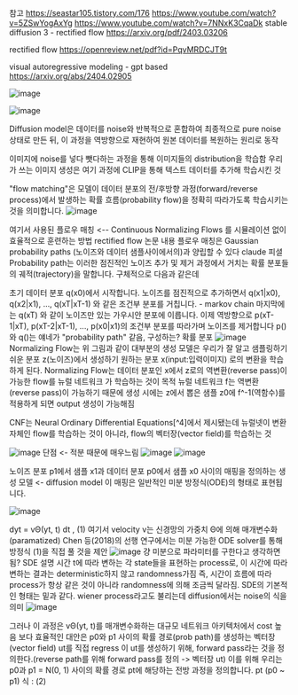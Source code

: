 참고 https://seastar105.tistory.com/176
https://www.youtube.com/watch?v=5ZSwYogAxYg
https://www.youtube.com/watch?v=7NNxK3CqaDk
stable diffusion 3 - rectified flow
https://arxiv.org/pdf/2403.03206

rectified flow 
https://openreview.net/pdf?id=PqvMRDCJT9t

visual autoregressive modeling - gpt based 
https://arxiv.org/abs/2404.02905

![image](https://github.com/jinuk0211/diffuision-model/assets/150532431/d3d38a72-7df4-4535-a973-2bde07f7cecb)


![image](https://github.com/jinuk0211/diffuision-model/assets/150532431/a664b75d-e8a4-4e2b-9a79-8785ecbe2bc0)

Diffusion model은 데이터를 noise와 반복적으로 혼합하여 최종적으로 pure noise 상태로 만든 뒤, 이 과정을 역방향으로 재현하여 원본 데이터를 복원하는 원리로 동작

이미지에 noise를 넣다 뺏다하는 과정을 통해 이미지들의 distribution을 학습함
우리가 쓰는 이미지 생성은 여기 과정에 CLIP을 통해 텍스트 데이터를 추가해 학습시킨 것

"flow matching"은 모델이 데이터 분포의 전/후방향 과정(forward/reverse process)에서 발생하는 확률 흐름(probability flow)을 정확히 따라가도록 학습시키는 것을 의미합니다.
![image](https://github.com/jinuk0211/diffuision-model/assets/150532431/f4f4daff-7135-42bc-847e-fca591ecb7c1)

여기서 사용된 플로우 매칭 <-- Continuous Normalizing Flows 를 시뮬레이션 없이 효율적으로 훈련하는 방법
rectified flow 논문 내용
플로우 매칭은 Gaussian probability paths (노이즈와 데이터 샘플사이에서의)과 양립할 수 있다
claude 피셜
Probability path는 이러한 점진적인 노이즈 추가 및 제거 과정에서 거치는 확률 분포들의 궤적(trajectory)을 말합니다. 구체적으로 다음과 같은데

초기 데이터 분포 q(x0)에서 시작합니다.
노이즈를 점진적으로 추가하면서 q(x1|x0), q(x2|x1), ..., q(xT|xT-1) 와 같은 조건부 분포를 거칩니다. - markov chain
마지막에는 q(xT) 와 같이 노이즈만 있는 가우시안 분포에 이릅니다.
이제 역방향으로 p(xT-1|xT), p(xT-2|xT-1), ..., p(x0|x1)의 조건부 분포를 따라가며 노이즈를 제거합니다
 p()와 q()는 얘네가 "probability path" 같음, 구성하는? 확률 분포
![image](https://github.com/jinuk0211/diffuision-model/assets/150532431/4c58c48f-1b8b-4b6a-a90e-5e5525acbe0d)Normalizing Flow는 위 그림과 같이 대부분의 생성 모델은 우리가 잘 알고 샘플링하기 쉬운 분포 z(노이즈)에서 생성하기 원하는 분포 x(input:입력이미지)
로의 변환을 학습하게 된다. Normalizing Flow는 데이터 분포인 x에서 z로의 역변환(reverse pass)이 가능한 flow를 뉴럴 네트워크 가 학습하는 것이 목적
뉴럴 네트워크 f는 역변환(reverse pass)이 가능하기 때문에 생성 시에는 z에서 뽑은 샘플 z0에 f^-1(역함수)를 적용하게 되면 output 생성이 가능해짐 

CNF는 Neural Ordinary Differential Equations[^4]에서 제시됐는데 뉴럴넷이 변환 자체인 flow를 학습하는 것이 아니라, flow의 벡터장(vector field)를 학습하는 것

![image](https://github.com/jinuk0211/diffuision-model/assets/150532431/0fee2084-5de3-4db1-80a3-f6b05baac986)
단점 <- 적분 때문에 매우느림
![image](https://github.com/jinuk0211/diffuision-model/assets/150532431/ce43acc4-39a5-4f69-97a5-b65206e8fd2a)
![image](https://github.com/jinuk0211/diffuision-model/assets/150532431/da9cd1b5-5655-4c22-b208-3b30a4fa8ef8)


노이즈 분포 p1에서 샘플 x1과 데이터 분포 p0에서 샘플 x0 사이의 매핑을 정의하는 생성 모델 <- diffusion model 이 매핑은 일반적인 미분 방정식(ODE)의 형태로 표현됩니다.

![image](https://github.com/jinuk0211/diffuision-model/assets/150532431/4d4c0ce8-e840-4d78-a7ed-3ce6aad27f8d)

dyt = vΘ(yt, t) dt , (1)
여기서 velocity v는 신경망의 가중치 Θ에 의해 매개변수화(paramatized)
Chen 등(2018)의 선행 연구에서는 미분 가능한 ODE solver를 통해 방정식 (1)을 직접 풀 것을 제안
![image](https://github.com/jinuk0211/diffuision-model/assets/150532431/a26eb9f8-0a2e-48c9-984b-aab5463a260a) 
걍 미분으로 파라미터를 구한다고 생각하면 됨?
SDE 설명
시간 t에 따라 변하는 각 state들을 표현하는 process로, 이 시간에 따라 변하는 결과는 deterministic하지 않고 randomness가짐
즉, 시간이 흐름에 따라 process가 항상 같은 것이 아니라 randomness에 의해 조금씩 달라짐. SDE의 기본적인 형태는 밑과 같다.
wiener process라고도 불리는데 diffusion에서는 noise의 식을 의미
![image](https://github.com/jinuk0211/diffuision-model/assets/150532431/186749b2-d9cb-48a1-8c70-62b22f8029b4)



그러나 이 과정은 vΘ(yt, t)를 매개변수화하는 대규모 네트워크 아키텍처에서 cost 높음
보다 효율적인 대안은 p0와 p1 사이의 확률 경로(prob path)를 생성하는 벡터장(vector field) ut를 직접 regress 
이 ut를 생성하기 위해, forward pass라는 것을 정의한다.(reverse path를 위해 forward pass를 정의 -> 벡터장 ut)
이를 위해 우리는 p0과 p1 = N(0, 1) 사이의 확률 경로 pt에 해당하는 전방 과정을 정의합니다. 
pt (p0 ~ p1) 식 : (2)
